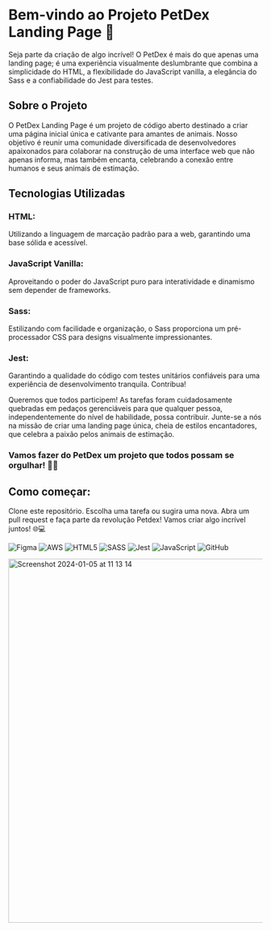 # Bem-vindo ao Projeto PetDex Landing Page 🐾

Seja parte da criação de algo incrível! O PetDex é mais do que apenas uma landing page; é uma experiência visualmente deslumbrante que combina a simplicidade do HTML, a flexibilidade do JavaScript vanilla, a elegância do Sass e a confiabilidade do Jest para testes.

## Sobre o Projeto
O PetDex Landing Page é um projeto de código aberto destinado a criar uma página inicial única e cativante para amantes de animais. Nosso objetivo é reunir uma comunidade diversificada de desenvolvedores apaixonados para colaborar na construção de uma interface web que não apenas informa, mas também encanta, celebrando a conexão entre humanos e seus animais de estimação.

## Tecnologias Utilizadas
### HTML:
Utilizando a linguagem de marcação padrão para a web, garantindo uma base sólida e acessível.

### JavaScript Vanilla:
Aproveitando o poder do JavaScript puro para interatividade e dinamismo sem depender de frameworks.

### Sass:
Estilizando com facilidade e organização, o Sass proporciona um pré-processador CSS para designs visualmente impressionantes.

### Jest:
Garantindo a qualidade do código com testes unitários confiáveis para uma experiência de desenvolvimento tranquila.
Contribua!

Queremos que todos participem! As tarefas foram cuidadosamente quebradas em pedaços gerenciáveis para que qualquer pessoa, independentemente do nível de habilidade, possa contribuir. Junte-se a nós na missão de criar uma landing page única, cheia de estilos encantadores, que celebra a paixão pelos animais de estimação.

### Vamos fazer do PetDex um projeto que todos possam se orgulhar! 🐾✨

## Como começar:

Clone este repositório.
Escolha uma tarefa ou sugira uma nova.
Abra um pull request e faça parte da revolução Petdex!
Vamos criar algo incrível juntos! 🌐💻


![Figma](https://img.shields.io/badge/figma-%2362DCF6FF.svg?style=for-the-badge&logo=figma&logoColor=white)
![AWS](https://img.shields.io/badge/AWS-%2362DCF6FF.svg?style=for-the-badge&logo=amazon-aws&logoColor=white)
![HTML5](https://img.shields.io/badge/html5-%2362DCF6FF.svg?style=for-the-badge&logo=html5&logoColor=white)
![SASS](https://img.shields.io/badge/SASS-%2362DCF6FF.svg?style=for-the-badge&logo=SASS&logoColor=white)
![Jest](https://img.shields.io/badge/-jest-%2362DCF6FF?style=for-the-badge&logo=jest&logoColor=white)
![JavaScript](https://img.shields.io/badge/javascript-%2362DCF6FF.svg?style=for-the-badge&logo=javascript&logoColor=%23F7DF1E)
![GitHub](https://img.shields.io/badge/github-%2362DCF6FF.svg?style=for-the-badge&logo=github&logoColor=white)


<img width="720" alt="Screenshot 2024-01-05 at 11 13 14" src="https://github.com/devhatt/landing-pages/assets/17785028/9df38d7a-70eb-4bbb-a1b0-ec31390e31b4">
